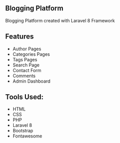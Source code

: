 
## Blogging Platform

Blogging Platform created with Laravel 8 Framework

## Features
- Author Pages
- Categories Pages
- Tags Pages
- Search Page
- Contact Form
- Comments
- Admin Dashboard

## Tools Used:
- HTML
- CSS
- PHP
- Laravel 8
- Bootstrap
- Fontawesome

